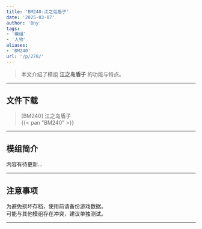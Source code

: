 ```yaml
---
title: 'BM240-江之岛盾子'
date: '2025-03-07'
author: 'Bny'
tags:
- '模组'
- '人物'
aliases:
- 'BM240'
url: '/p/278/'
---
```


> 本文介绍了模组 **江之岛盾子** 的功能与特点。

---

## 文件下载

> [BM240] 江之岛盾子  
{{< pan "BM240" >}}  

---

## 模组简介

>  
内容有待更新...  

---

## 注意事项

>  
为避免损坏存档，使用前请备份游戏数据。  
可能与其他模组存在冲突，建议单独测试。  

---

